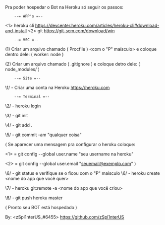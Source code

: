 Pra poder hospedar o Bot na Heroku só seguir os passos:

        --= APP's =--

<1> heroku cli <https://devcenter.heroku.com/articles/heroku-cli#download-and-install>
<2> git <https://git-scm.com/download/win>

        --= VSC =--
    
(1) Criar um arquivo chamado ( Procfile ) <com o "P" maísculo> e coloque dentro dele: ( worker: node <seu arquivo principal> )

(2) Criar um arquivo chamado ( .gitignore ) e coloque detro dele: ( node_modules/ )

        --= Site =--

\1/ - Criar uma conta na Heroku <https://heroku.com>

        --= Terminal =--

\2/ - heroku login

\3/ - git init

\4/ - git add .

\5/ - git commit -am "qualquer coisa"

( Se aparecer uma mensagem pra configurar o heroku coloque: 

<1> = git config --global user.name "seu username na heroku"

<2> = git config --global user.email "seuemail@exemplo.com" )

\6/ - git status e verifique se o <Procfile> ficou com o "P" maísculo
\6/ - heroku create <nome do app que você quer>

\7/ - heroku git:remote -a <nome do app que você criou>

\8/ - git push heroku master

( Pronto seu BOT está hospedado )

By: <zSpl1nterUS_#6455> <https://github.com/zSpl1nterUS>
